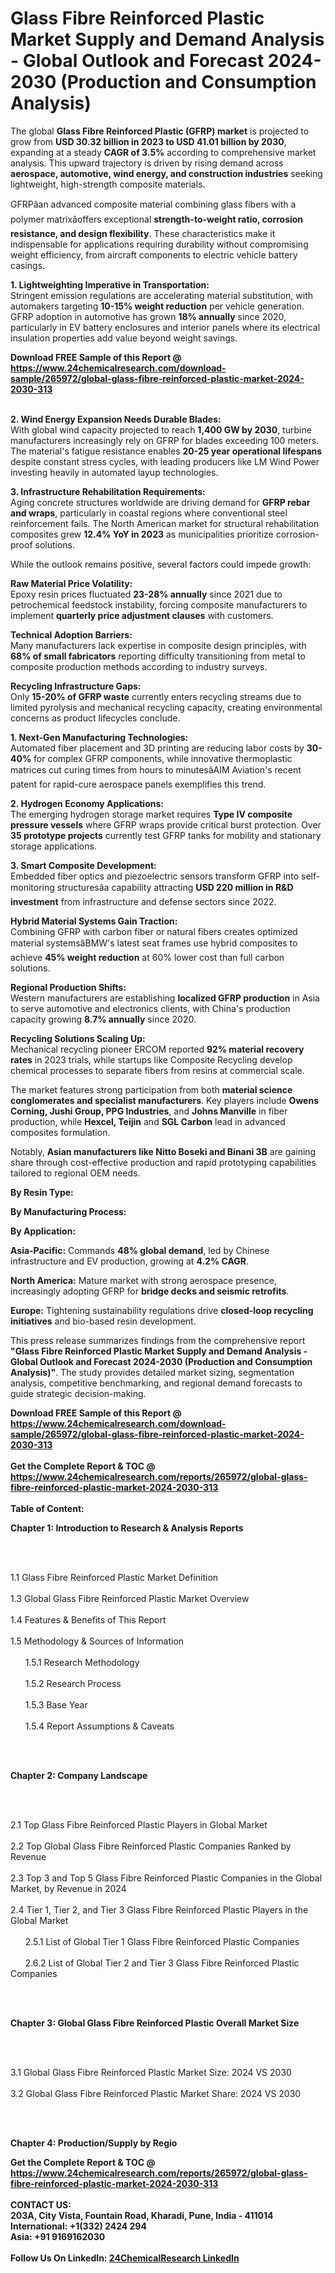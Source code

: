 <h1>Glass Fibre Reinforced Plastic Market Supply and Demand Analysis - Global Outlook and Forecast 2024-2030 (Production and Consumption Analysis)</h1><p>The global <strong>Glass Fibre Reinforced Plastic (GFRP) market</strong> is projected to grow from <strong>USD 30.32 billion in 2023 to USD 41.01 billion by 2030</strong>, expanding at a steady <strong>CAGR of 3.5%</strong> according to comprehensive market analysis. This upward trajectory is driven by rising demand across <strong>aerospace, automotive, wind energy, and construction industries</strong> seeking lightweight, high-strength composite materials.</p><p>GFRPâan advanced composite material combining glass fibers with a polymer matrixâoffers exceptional <strong>strength-to-weight ratio, corrosion resistance, and design flexibility</strong>. These characteristics make it indispensable for applications requiring durability without compromising weight efficiency, from aircraft components to electric vehicle battery casings.</p><p><strong>1. Lightweighting Imperative in Transportation:</strong><br>
Stringent emission regulations are accelerating material substitution, with automakers targeting <strong>10-15% weight reduction</strong> per vehicle generation. GFRP adoption in automotive has grown <strong>18% annually</strong> since 2020, particularly in EV battery enclosures and interior panels where its electrical insulation properties add value beyond weight savings.</p><div><b>Download FREE Sample of this Report @ 
            <a href="https://www.24chemicalresearch.com/download-sample/265972/global-glass-fibre-reinforced-plastic-market-2024-2030-313">
            https://www.24chemicalresearch.com/download-sample/265972/global-glass-fibre-reinforced-plastic-market-2024-2030-313</a></b></div><br><p><strong>2. Wind Energy Expansion Needs Durable Blades:</strong><br>
With global wind capacity projected to reach <strong>1,400 GW by 2030</strong>, turbine manufacturers increasingly rely on GFRP for blades exceeding 100 meters. The material's fatigue resistance enables <strong>20-25 year operational lifespans</strong> despite constant stress cycles, with leading producers like LM Wind Power investing heavily in automated layup technologies.</p><p><strong>3. Infrastructure Rehabilitation Requirements:</strong><br>
Aging concrete structures worldwide are driving demand for <strong>GFRP rebar and wraps</strong>, particularly in coastal regions where conventional steel reinforcement fails. The North American market for structural rehabilitation composites grew <strong>12.4% YoY in 2023</strong> as municipalities prioritize corrosion-proof solutions.</p><p>While the outlook remains positive, several factors could impede growth:</p><p><strong>Raw Material Price Volatility:</strong><br>
	Epoxy resin prices fluctuated <strong>23-28% annually</strong> since 2021 due to petrochemical feedstock instability, forcing composite manufacturers to implement <strong>quarterly price adjustment clauses</strong> with customers.</p><p><strong>Technical Adoption Barriers:</strong><br>
	Many manufacturers lack expertise in composite design principles, with <strong>68% of small fabricators</strong> reporting difficulty transitioning from metal to composite production methods according to industry surveys.</p><p><strong>Recycling Infrastructure Gaps:</strong><br>
	Only <strong>15-20% of GFRP waste</strong> currently enters recycling streams due to limited pyrolysis and mechanical recycling capacity, creating environmental concerns as product lifecycles conclude.</p><p><strong>1. Next-Gen Manufacturing Technologies:</strong><br>
Automated fiber placement and 3D printing are reducing labor costs by <strong>30-40%</strong> for complex GFRP components, while innovative thermoplastic matrices cut curing times from hours to minutesâAIM Aviation's recent patent for rapid-cure aerospace panels exemplifies this trend. </p><p><strong>2. Hydrogen Economy Applications:</strong><br>
The emerging hydrogen storage market requires <strong>Type IV composite pressure vessels</strong> where GFRP wraps provide critical burst protection. Over <strong>35 prototype projects</strong> currently test GFRP tanks for mobility and stationary storage applications.</p><p><strong>3. Smart Composite Development:</strong><br>
Embedded fiber optics and piezoelectric sensors transform GFRP into self-monitoring structuresâa capability attracting <strong>USD 220 million in R&amp;D investment</strong> from infrastructure and defense sectors since 2022.</p><p><strong>Hybrid Material Systems Gain Traction:</strong><br>
	Combining GFRP with carbon fiber or natural fibers creates optimized material systemsâBMW's latest seat frames use hybrid composites to achieve <strong>45% weight reduction</strong> at 60% lower cost than full carbon solutions.</p><p><strong>Regional Production Shifts:</strong><br>
	Western manufacturers are establishing <strong>localized GFRP production</strong> in Asia to serve automotive and electronics clients, with China's production capacity growing <strong>8.7% annually</strong> since 2020.</p><p><strong>Recycling Solutions Scaling Up:</strong><br>
	Mechanical recycling pioneer ERCOM reported <strong>92% material recovery rates</strong> in 2023 trials, while startups like Composite Recycling develop chemical processes to separate fibers from resins at commercial scale.</p><p>The market features strong participation from both <strong>material science conglomerates and specialist manufacturers</strong>. Key players include <strong>Owens Corning, Jushi Group, PPG Industries</strong>, and <strong>Johns Manville</strong> in fiber production, while <strong>Hexcel, Teijin</strong> and <strong>SGL Carbon</strong> lead in advanced composites formulation.</p><p>Notably, <strong>Asian manufacturers like Nitto Boseki and Binani 3B</strong> are gaining share through cost-effective production and rapid prototyping capabilities tailored to regional OEM needs.</p><p><strong>By Resin Type:</strong></p><p><strong>By Manufacturing Process:</strong></p><p><strong>By Application:</strong></p><p><strong>Asia-Pacific:</strong> Commands <strong>48% global demand</strong>, led by Chinese infrastructure and EV production, growing at <strong>4.2% CAGR</strong>.</p><p><strong>North America:</strong> Mature market with strong aerospace presence, increasingly adopting GFRP for <strong>bridge decks and seismic retrofits</strong>.</p><p><strong>Europe:</strong> Tightening sustainability regulations drive <strong>closed-loop recycling initiatives</strong> and bio-based resin development.</p><p>This press release summarizes findings from the comprehensive report <strong>"Glass Fibre Reinforced Plastic Market Supply and Demand Analysis - Global Outlook and Forecast 2024-2030 (Production and Consumption Analysis)"</strong>. The study provides detailed market sizing, segmentation analysis, competitive benchmarking, and regional demand forecasts to guide strategic decision-making.</p><div><b>Download FREE Sample of this Report @ 
            <a href="https://www.24chemicalresearch.com/download-sample/265972/global-glass-fibre-reinforced-plastic-market-2024-2030-313">
            https://www.24chemicalresearch.com/download-sample/265972/global-glass-fibre-reinforced-plastic-market-2024-2030-313</a></b></div><br><div><b>Get the Complete Report & TOC @ 
            <a href="https://www.24chemicalresearch.com/reports/265972/global-glass-fibre-reinforced-plastic-market-2024-2030-313">
            https://www.24chemicalresearch.com/reports/265972/global-glass-fibre-reinforced-plastic-market-2024-2030-313</a></b></div><br>
            <b>Table of Content:</b><p><p><strong>Chapter 1: Introduction to Research &amp; Analysis Reports</strong></p><br />
<br />
<p>1.1 Glass Fibre Reinforced Plastic  Market Definition<br /><br />
1.3 Global Glass Fibre Reinforced Plastic  Market Overview<br /><br />
1.4 Features &amp; Benefits of This Report<br /><br />
1.5 Methodology &amp; Sources of Information<br /><br />
&nbsp;&nbsp;&nbsp;&nbsp;&nbsp; 1.5.1 Research Methodology<br /><br />
&nbsp;&nbsp;&nbsp;&nbsp;&nbsp; 1.5.2 Research Process<br /><br />
&nbsp;&nbsp;&nbsp;&nbsp;&nbsp; 1.5.3 Base Year<br /><br />
&nbsp;&nbsp;&nbsp;&nbsp;&nbsp; 1.5.4 Report Assumptions &amp; Caveats</p><br />
<br />
<p><strong>Chapter 2: Company Landscape</strong></p><br />
<br />
<p>2.1 Top Glass Fibre Reinforced Plastic  Players in Global Market<br /><br />
2.2 Top Global Glass Fibre Reinforced Plastic  Companies Ranked by Revenue<br /><br />
2.3 Top 3 and Top 5 Glass Fibre Reinforced Plastic  Companies in the Global Market, by Revenue in 2024<br /><br />
2.4 Tier 1, Tier 2, and Tier 3 Glass Fibre Reinforced Plastic  Players in the Global Market<br /><br />
&nbsp;&nbsp;&nbsp;&nbsp;&nbsp; 2.5.1 List of Global Tier 1 Glass Fibre Reinforced Plastic  Companies<br /><br />
&nbsp;&nbsp;&nbsp;&nbsp;&nbsp; 2.6.2 List of Global Tier 2 and Tier 3 Glass Fibre Reinforced Plastic  Companies</p><br />
<br />
<p><strong>Chapter 3: Global Glass Fibre Reinforced Plastic  Overall Market Size</strong></p><br />
<br />
<p>3.1 Global Glass Fibre Reinforced Plastic  Market Size: 2024 VS 2030<br /><br />
3.2 Global Glass Fibre Reinforced Plastic  Market Share: 2024 VS 2030</p><br />
<br />
<p><strong>Chapter 4: Production/Supply by Regio</p><div><b>Get the Complete Report & TOC @ 
            <a href="https://www.24chemicalresearch.com/reports/265972/global-glass-fibre-reinforced-plastic-market-2024-2030-313">
            https://www.24chemicalresearch.com/reports/265972/global-glass-fibre-reinforced-plastic-market-2024-2030-313</a></b></div><br><b>CONTACT US:</b><br>
            203A, City Vista, Fountain Road, Kharadi, Pune, India - 411014<br>
            International: +1(332) 2424 294<br>
            Asia: +91 9169162030 <br><br>
            Follow Us On LinkedIn: <a href="https://www.linkedin.com/company/24chemicalresearch/">24ChemicalResearch LinkedIn</a>